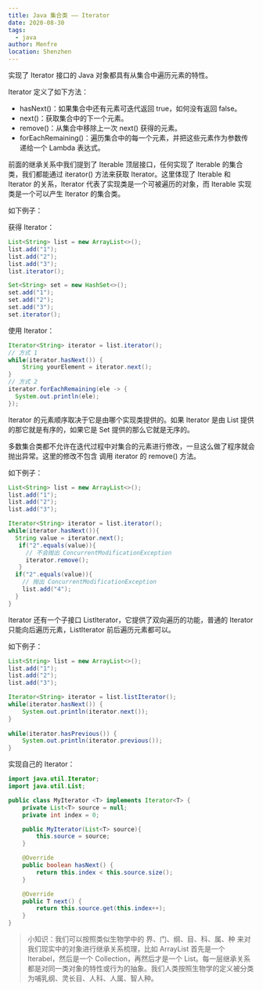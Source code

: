 ```yaml
---
title: Java 集合类 —— Iterator
date: 2020-08-30
tags: 
  - java
author: Menfre
location: Shenzhen
---
```


实现了 Iterator 接口的 Java 对象都具有从集合中遍历元素的特性。

Iterator 定义了如下方法：

* hasNext()：如果集合中还有元素可迭代返回 true，如何没有返回 false。
* next()：获取集合中的下一个元素。
* remove()：从集合中移除上一次 next() 获得的元素。
* forEachRemaining()：遍历集合中的每一个元素，并把这些元素作为参数传递给一个 Lambda 表达式。 

前面的继承关系中我们提到了 Iterable 顶层接口，任何实现了 Iterable 的集合类，我们都能通过 iterator() 方法来获取 Iterator。这里体现了 Iterable 和 Iterator 的关系，Iterator 代表了实现类是一个可被遍历的对象，而 Iterable 实现类是一个可以产生 Iterator 的集合类。

如下例子：

获得 Iterator：

```java
List<String> list = new ArrayList<>();
list.add("1");
list.add("2");
list.add("3");
list.iterator();

Set<String> set = new HashSet<>();
set.add("1");
set.add("2");
set.add("3");
set.iterator();
```

使用 Iterator：

```java
Iterator<String> iterator = list.iterator();
// 方式 1
while(iterator.hasNext()) {
    String yourElement = iterator.next();
}
// 方式 2
iterator.forEachRemaining(ele -> {
  System.out.println(ele);
});
```

Iterator 的元素顺序取决于它是由哪个实现类提供的。如果 Iterator 是由 List 提供的那它就是有序的，如果它是 Set 提供的那么它就是无序的。

多数集合类都不允许在迭代过程中对集合的元素进行修改，一旦这么做了程序就会抛出异常。这里的修改不包含 调用 iterator 的 remove()  方法。

如下例子：

```java
List<String> list = new ArrayList<>();
list.add("1");
list.add("2");
list.add("3");

Iterator<String> iterator = list.iterator();
while(iterator.hasNext()){
  String value = iterator.next();
   if("2".equals(value)){
     // 不会抛出 ConcurrentModificationException
     iterator.remove();
   }
  if("2".equals(value)){
    // 抛出 ConcurrentModificationException
    list.add("4");
  }
}
```

Iterator 还有一个子接口 ListIterator，它提供了双向遍历的功能，普通的 Iterator 只能向后遍历元素，ListIterator 前后遍历元素都可以。

如下例子：

```java
List<String> list = new ArrayList<>();
list.add("1");
list.add("2");
list.add("3");

Iterator<String> iterator = list.listIterator();
while(iterator.hasNext()) {
    System.out.println(iterator.next());
}
        
while(iterator.hasPrevious()) {
    System.out.println(iterator.previous());
}
```

实现自己的 Iterator：

```java
import java.util.Iterator;
import java.util.List;

public class MyIterator <T> implements Iterator<T> {
    private List<T> source = null;
    private int index = 0;

    public MyIterator(List<T> source){
        this.source = source;
    }

    @Override
    public boolean hasNext() {
        return this.index < this.source.size();
    }

    @Override
    public T next() {
        return this.source.get(this.index++);
    }
}
```

> 小知识：我们可以按照类似生物学中的 界、门、纲、目、科、属、种 来对我们现实中的对象进行继承关系梳理，比如 ArrayList 首先是一个 Iterabel，然后是一个 Collection，再然后才是一个 List。每一层继承关系都是对同一类对象的特性或行为的抽象。我们人类按照生物学的定义被分类为哺乳纲、灵长目、人科、人属、智人种。
